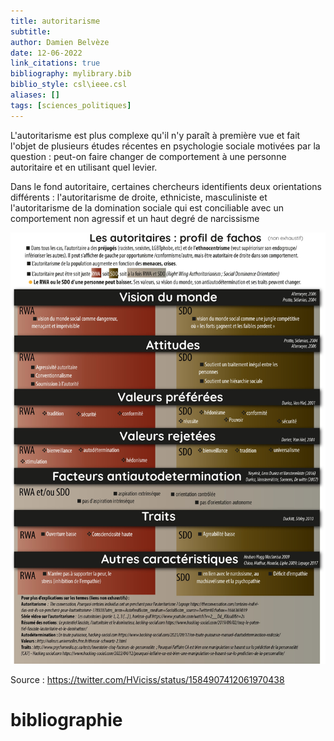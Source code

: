 ```yaml
---
title: autoritarisme
subtitle:
author: Damien Belvèze
date: 12-06-2022
link_citations: true
bibliography: mylibrary.bib
biblio_style: csl\ieee.csl
aliases: []
tags: [sciences_politiques]
---
```


L'autoritarisme est plus complexe qu'il n'y paraît à première vue et fait l'objet de plusieurs études récentes en psychologie sociale motivées par la question : peut-on faire changer de comportement à une personne autoritaire et en utilisant quel levier.

Dans le fond autoritaire, certaines chercheurs identifients deux orientations différents : l'autoritarisme de droite, ethniciste, masculiniste et l'autoritarisme de la domination sociale qui est conciliable avec un comportement non agressif et un haut degré de narcissisme

![](images/autoritarisme.jpg)

Source : https://twitter.com/HViciss/status/1584907412061970438




# bibliographie

